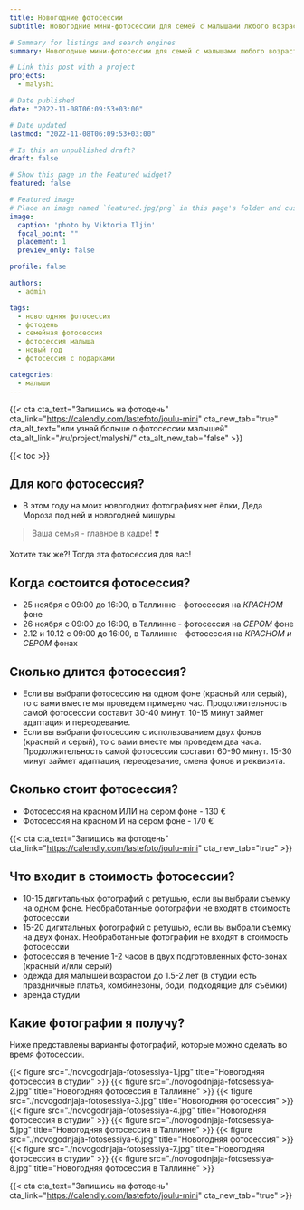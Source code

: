 ```yaml
---
title: Новогодние фотосессии
subtitle: Новогодние мини-фотосессии для семей с малышами любого возраста

# Summary for listings and search engines
summary: Новогодние мини-фотосессии для семей с малышами любого возраста

# Link this post with a project
projects: 
  - malyshi

# Date published
date: "2022-11-08T06:09:53+03:00"

# Date updated
lastmod: "2022-11-08T06:09:53+03:00"

# Is this an unpublished draft?
draft: false

# Show this page in the Featured widget?
featured: false

# Featured image
# Place an image named `featured.jpg/png` in this page's folder and customize its options here.
image:
  caption: 'photo by Viktoria Iljin'
  focal_point: ""
  placement: 1
  preview_only: false

profile: false

authors:
  - admin

tags:
  - новогодняя фотосессия
  - фотодень
  - семейная фотосессия
  - фотосессия малыша
  - новый год
  - фотосессия с подарками

categories:
  - малыши
---
```

{{< cta cta_text="Запишись на фотодень" cta_link="https://calendly.com/lastefoto/joulu-mini" cta_new_tab="true" cta_alt_text="или узнай больше о фотосессии малышей" cta_alt_link="/ru/project/malyshi/" cta_alt_new_tab="false" >}}

{{< toc >}}

## Для кого фотосессия?
- В этом году на моих новогодних фотографиях нет ёлки, Деда Мороза под ней и новогодней мишуры. 
> Ваша семья - главное в кадре! ❣️ 

Хотите так же?! Тогда эта фотосессия для вас! 

## Когда состоится фотосессия?
- 25 ноября с 09:00 до 16:00, в Таллинне - фотосессия на _КРАСНОМ_ фоне
- 26 ноября с 09:00 до 16:00, в Таллинне - фотосессия на _СЕРОМ_ фоне
- 2.12 и 10.12 с 09:00 до 16:00, в Таллинне - фотосессия на _КРАСНОМ и СЕРОМ_ фонах

## Сколько длится фотосессия?
- Если вы выбрали фотосессию на одном фоне (красный или серый), то с вами вместе мы проведем примерно час. Продолжительность самой фотосессии составит 30-40 минут. 10-15 минут займет адаптация и переодевание. 
- Если вы выбрали фотосессию с использованием двух фонов (красный и серый), то с вами вместе мы проведем два часа. Продолжительность самой фотосессии составит 60-90 минут. 15-30 минут займет адаптация, переодевание, смена фонов и реквизита. 

## Сколько стоит фотосессия?
- Фотосессия на красном ИЛИ на сером фоне - 130 €
- Фотосессия на красном И на сером фоне - 170 €

{{< cta cta_text="Запишись на фотодень" cta_link="https://calendly.com/lastefoto/joulu-mini" cta_new_tab="true" >}}

## Что входит в стоимость фотосессии?
- 10-15 дигитальных фотографий с ретушью, если вы выбрали съемку на одном фоне. Необработанные фотографии не входят в стоимость фотосессии
- 15-20 дигитальных фотографий с ретушью, если вы выбрали съемку на двух фонах. Необработанные фотографии не входят в стоимость фотосессии
- фотосессия в течение 1-2 часов в двух подготовленных фото-зонах (красный и/или серый)
- одежда для малышей возрастом до 1.5-2 лет (в студии есть праздничные платья, комбинезоны, боди, подходящие для съёмки)
- аренда студии

## Какие фотографии я получу?

Ниже представлены варианты фотографий, которые можно сделать во время фотосессии.

{{< figure src="./novogodnjaja-fotosessiya-1.jpg" title="Новогодняя фотосессия в студии" >}}
{{< figure src="./novogodnjaja-fotosessiya-2.jpg" title="Новогодняя фотосессия в Таллинне" >}}
{{< figure src="./novogodnjaja-fotosessiya-3.jpg" title="Новогодняя фотосессия" >}}
{{< figure src="./novogodnjaja-fotosessiya-4.jpg" title="Новогодняя фотосессия в студии" >}}
{{< figure src="./novogodnjaja-fotosessiya-5.jpg" title="Новогодняя фотосессия в Таллинне" >}}
{{< figure src="./novogodnjaja-fotosessiya-6.jpg" title="Новогодняя фотосессия" >}}
{{< figure src="./novogodnjaja-fotosessiya-7.jpg" title="Новогодняя фотосессия в студии" >}}
{{< figure src="./novogodnjaja-fotosessiya-8.jpg" title="Новогодняя фотосессия в Таллинне" >}}

{{< cta cta_text="Запишись на фотодень" cta_link="https://calendly.com/lastefoto/joulu-mini" cta_new_tab="true" >}}